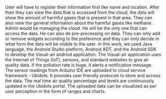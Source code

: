 User will have to register their information first like name and location.
After then they can view the data that is accessed from the cloud, the data will show the amount of harmful gases that is present in that area.
They can also view the general information about the harmful gases like methane.
Admin would be managing the cloud.
He will be the only one that can access the data.
He can also do pre-processing on data.
They can only add or remove widgets according to the preference and they can only decide in what form the data will be visible to the user.
In this work, we used Java language, the Android Studio platform, Android ADT, and the Android SDK to develop the Visual-air android application. 
The Visual-air  application uses the Internet of Things (IoT), sensors, and standard websites to give air quality data. If the pollution rate is huge, it alerts a notification message.
The sensor readings from Arduino IDE are uploaded to cloud service framework - Ubidots. It provides user friendly protocols to store and access the data.
 The real time air quality percentage and levels are continuously updated in the Ubidots portal. 
The uploaded data can be visualized as per user perception in the form of ranges and charts. 
